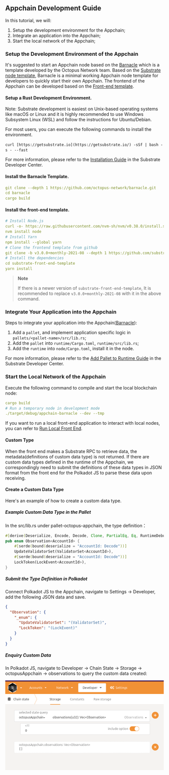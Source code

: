 ## Appchain Development Guide

In this tutorial, we will:

1. Setup the development environment for the Appchain;
2. Integrate an application into the Appchain;
3. Start the local network of the Appchain;

### Setup the Development Environment of the Appchain

It's suggested to start an Appchain node based on the [Barnacle](https://github.com/octopus-network/barnacle) which is a template developed by the Octopus Network team. Based on the [Substrate node template](https://github.com/substrate-developer-hub/substrate-node-template), Barnacle is a minimal working Appchain node template for developers to quickly start their own Appchain. The frontend of the Appchain can be developed based on the [Front-end template](https://github.com/substrate-developer-hub/substrate-front-end-template).

#### Setup a Rust Development Environment.

Note: Substrate development is easiest on Unix-based operating systems like macOS or Linux and it is highly recommended to use Windows Subsystem Linux (WSL) and follow the instructions for Ubuntu/Debian.

For most users, you can execute the following commands to install the environment.

`curl [https://getsubstrate.io](https://getsubstrate.io/) -sSf | bash -s - --fast`

For more information, please refer to the [Installation Guide](https://substrate.dev/docs/en/knowledgebase/getting-started/) in the Substrate Developer Center.

#### Install the Barnacle Template.

```yaml
git clone --depth 1 https://github.com/octopus-network/barnacle.git
cd barnacle
cargo build
```

#### Install the front-end template.

```yaml
# Install Node.js
curl -o- https://raw.githubusercontent.com/nvm-sh/nvm/v0.38.0/install.sh | bash
nvm install node
# Install Yarn
npm install --global yarn
# Clone the frontend template from github
git clone -b v3.0.0+monthly-2021-08 --depth 1 https://github.com/substrate-developer-hub/substrate-front-end-template
# Install the dependencies
cd substrate-front-end-template
yarn install
```

> **Note**
>
> If there is a newer version of `substrate-front-end-template`, It is recommended to replace `v3.0.0+monthly-2021-08` with it in the above command.

### Integrate Your Application into the Appchain

Steps to integrate your application into the Appchain([Barnacle](https://github.com/octopus-network/barnacle)):

1. Add a `pallet`, and implement application specific logic in `pallets/<pallet-name>/src/lib.rs`;
2. Add the `pallet` into `runtime/Cargo.toml`, `runtime/src/lib.rs`;
3. Add the `runtime` into `node/Cargo.toml`, install it in the node.

For more information, please refer to the [Add Pallet to Runtime Guide](https://substrate.dev/docs/en/tutorials/add-a-pallet/) in the Substrate Developer Center.

### Start the Local Network of the Appchain

Execute the following command to compile and start the local blockchain node:

```yaml
cargo build
# Run a temporary node in development mode
./target/debug/appchain-barnacle --dev --tmp
```

If you want to run a local front-end application to interact with local nodes, you can refer to [Run Local Front End](https://substrate.dev/docs/en/tutorials/create-your-first-substrate-chain/interact#start-the-front-end-template).

#### Custom Type

When the front end makes a Substrate RPC to retrieve data, the metadata(definitions of custom data type) is not returned. If there are custom data types defined in the runtime of the Appchain, we correspondingly need to submit the definitions of these data types in JSON format from the front end for the Polkadot JS to parse these data upon receiving.

#### Create a Custom Data Type
Here's an example of how to create a custom data type.
##### Example Custom Data Type in the Pallet
In the src/lib.rs under pallet-octopus-appchain, the type definition：
```rust
#[derive(Deserialize, Encode, Decode, Clone, PartialEq, Eq, RuntimeDebug)]
pub enum Observation<AccountId> {
	#[serde(bound(deserialize = "AccountId: Decode"))]
	UpdateValidatorSet(ValidatorSet<AccountId>),
	#[serde(bound(deserialize = "AccountId: Decode"))]
	LockToken(LockEvent<AccountId>),
}
```

##### Submit the Type Definition in Polkadot
Connect Polkadot JS to the Appchain, navigate to Settings -> Developer, add the following JSON data and save.
```json
{
  "Observation": {
    "_enum": {
      "UpdateValidatorSet": "(ValidatorSet)",
      "LockToken": "(LockEvent)"
    }
  }
}
```

##### Enquiry Custom Data
In Polkadot JS, navigate to Developer -> Chain State -> Storage -> octopusAppchain -> observations to query the custom data created:

![EnquiryCustomData](../guides/query_customized_type.png)
